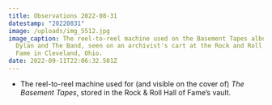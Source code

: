 ```yaml
---
title: Observations 2022-08-31
datestamp: "20220831"
image: /uploads/img_5512.jpg
image_caption: The reel-to-reel machine used on the Basement Tapes album by Bob
  Dylan and The Band, seen on an archivist's cart at the Rock and Roll Half of
  Fame in Cleveland, Ohio.
date: 2022-09-11T22:06:32.501Z
---
```

- The reel-to-reel machine used for (and visible on the cover of) *The Basement Tapes*, stored in the Rock & Roll Hall of Fame’s vault.